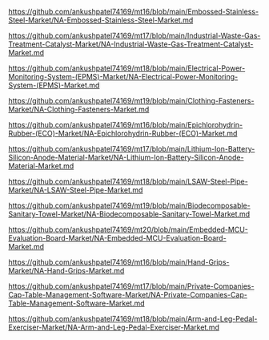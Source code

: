 <p><a href="https://github.com/ankushpatel74169/mt16/blob/main/Embossed-Stainless-Steel-Market/NA-Embossed-Stainless-Steel-Market.md">https://github.com/ankushpatel74169/mt16/blob/main/Embossed-Stainless-Steel-Market/NA-Embossed-Stainless-Steel-Market.md</a></p><p><a href="https://github.com/ankushpatel74169/mt17/blob/main/Industrial-Waste-Gas-Treatment-Catalyst-Market/NA-Industrial-Waste-Gas-Treatment-Catalyst-Market.md">https://github.com/ankushpatel74169/mt17/blob/main/Industrial-Waste-Gas-Treatment-Catalyst-Market/NA-Industrial-Waste-Gas-Treatment-Catalyst-Market.md</a></p><p><a href="https://github.com/ankushpatel74169/mt18/blob/main/Electrical-Power-Monitoring-System-(EPMS)-Market/NA-Electrical-Power-Monitoring-System-(EPMS)-Market.md">https://github.com/ankushpatel74169/mt18/blob/main/Electrical-Power-Monitoring-System-(EPMS)-Market/NA-Electrical-Power-Monitoring-System-(EPMS)-Market.md</a></p><p><a href="https://github.com/ankushpatel74169/mt19/blob/main/Clothing-Fasteners-Market/NA-Clothing-Fasteners-Market.md">https://github.com/ankushpatel74169/mt19/blob/main/Clothing-Fasteners-Market/NA-Clothing-Fasteners-Market.md</a></p><p><a href="https://github.com/ankushpatel74169/mt16/blob/main/Epichlorohydrin-Rubber-(ECO)-Market/NA-Epichlorohydrin-Rubber-(ECO)-Market.md">https://github.com/ankushpatel74169/mt16/blob/main/Epichlorohydrin-Rubber-(ECO)-Market/NA-Epichlorohydrin-Rubber-(ECO)-Market.md</a></p><p><a href="https://github.com/ankushpatel74169/mt17/blob/main/Lithium-Ion-Battery-Silicon-Anode-Material-Market/NA-Lithium-Ion-Battery-Silicon-Anode-Material-Market.md">https://github.com/ankushpatel74169/mt17/blob/main/Lithium-Ion-Battery-Silicon-Anode-Material-Market/NA-Lithium-Ion-Battery-Silicon-Anode-Material-Market.md</a></p><p><a href="https://github.com/ankushpatel74169/mt18/blob/main/LSAW-Steel-Pipe-Market/NA-LSAW-Steel-Pipe-Market.md">https://github.com/ankushpatel74169/mt18/blob/main/LSAW-Steel-Pipe-Market/NA-LSAW-Steel-Pipe-Market.md</a></p><p><a href="https://github.com/ankushpatel74169/mt19/blob/main/Biodecomposable-Sanitary-Towel-Market/NA-Biodecomposable-Sanitary-Towel-Market.md">https://github.com/ankushpatel74169/mt19/blob/main/Biodecomposable-Sanitary-Towel-Market/NA-Biodecomposable-Sanitary-Towel-Market.md</a></p><p><a href="https://github.com/ankushpatel74169/mt20/blob/main/Embedded-MCU-Evaluation-Board-Market/NA-Embedded-MCU-Evaluation-Board-Market.md">https://github.com/ankushpatel74169/mt20/blob/main/Embedded-MCU-Evaluation-Board-Market/NA-Embedded-MCU-Evaluation-Board-Market.md</a></p><p><a href="https://github.com/ankushpatel74169/mt16/blob/main/Hand-Grips-Market/NA-Hand-Grips-Market.md">https://github.com/ankushpatel74169/mt16/blob/main/Hand-Grips-Market/NA-Hand-Grips-Market.md</a></p><p><a href="https://github.com/ankushpatel74169/mt17/blob/main/Private-Companies-Cap-Table-Management-Software-Market/NA-Private-Companies-Cap-Table-Management-Software-Market.md">https://github.com/ankushpatel74169/mt17/blob/main/Private-Companies-Cap-Table-Management-Software-Market/NA-Private-Companies-Cap-Table-Management-Software-Market.md</a></p><p><a href="https://github.com/ankushpatel74169/mt18/blob/main/Arm-and-Leg-Pedal-Exerciser-Market/NA-Arm-and-Leg-Pedal-Exerciser-Market.md">https://github.com/ankushpatel74169/mt18/blob/main/Arm-and-Leg-Pedal-Exerciser-Market/NA-Arm-and-Leg-Pedal-Exerciser-Market.md</a></p>
